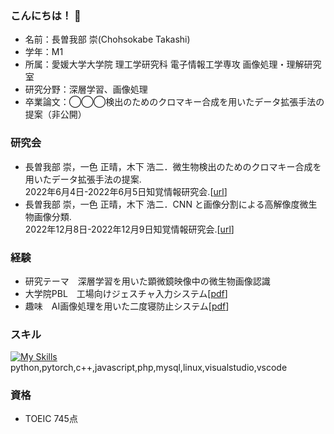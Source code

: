 ### こんにちは！ 👋

* 名前：長曽我部 崇(Chohsokabe Takashi)
* 学年：M1
* 所属：愛媛大学大学院 理工学研究科 電子情報工学専攻 画像処理・理解研究室
* 研究分野：深層学習、画像処理
* 卒業論文：◯◯◯検出のためのクロマキー合成を用いたデータ拡張手法の提案（非公開）

### 研究会
* 長曽我部 崇，一色 正晴，木下 浩二．微生物検出のためのクロマキー合成を用いたデータ拡張手法の提案.  
2022年6月4日-2022年6月5日知覚情報研究会.[[url](https://www.bookpark.ne.jp/cm/ieej/detail/IEEJ-20220604C01301-001-PDF/)]
* 長曽我部 崇，一色 正晴，木下 浩二．CNN と画像分割による高解像度微生物画像分類.  
2022年12月8日-2022年12月9日知覚情報研究会.[[url](https://www.bookpark.ne.jp/cm/ieej/detail/IEEJ-20221208C01301-015-PDF/)]

### 経験
* 研究テーマ　深層学習を用いた顕微鏡映像中の微生物画像認識
* 大学院PBL　工場向けジェスチャ入力システム[[pdf](ポートフォリオ_手袋.pdf)]
* 趣味　AI画像処理を用いた二度寝防止システム[[pdf](ポートフォリオ＿AI目覚まし.pdf)]

### スキル
[![My Skills](https://skillicons.dev/icons?i=py,pytorch,cpp,js,php,mysql,linux,visualstudio,vscode)](https://skillicons.dev)  
python,pytorch,c++,javascript,php,mysql,linux,visualstudio,vscode
### 資格
* TOEIC 745点

<!--
**chosokabe1/chosokabe1** is a ✨ _special_ ✨ repository because its `README.md` (this file) appears on your GitHub profile.

Here are some ideas to get you started:

- 🔭 I’m currently working on ...
- 🌱 I’m currently learning ...
- 👯 I’m looking to collaborate on ...
- 🤔 I’m looking for help with ...
- 💬 Ask me about ...
- 📫 How to reach me: ...
- 😄 Pronouns: ...
- ⚡ Fun fact: ...
-->
